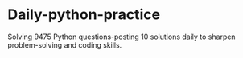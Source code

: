 # Daily-python-practice
Solving 9475 Python questions-posting 10 solutions daily to sharpen problem-solving and coding skills.
